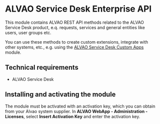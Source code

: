 # ALVAO Service Desk Enterprise API
     
This module contains ALVAO REST API methods related to the ALVAO Service Desk product, e.q. requests, services and general entities like users, user groups etc.
     
You can use these methods to create custom extensions, integrate with other systems, etc., e.g. using the [ALVAO Service Desk Custom Apps](alvao-sd-custom-apps) module.
      
## Technical requirements
     
- ALVAO Service Desk

## Installing and activating the module
      
The module must be activated with an activation key, which you can obtain from your Alvao system supplier. In **ALVAO WebApp - Administration - Licenses**, select **Insert Activation Key** and enter the activation key.
